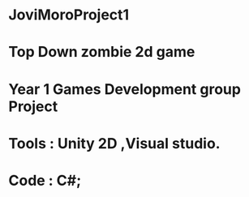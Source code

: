 # JoviMoroProject1
# Top Down zombie 2d game 
# Year 1 Games Development group Project
# Tools : Unity 2D ,Visual studio.
# Code : C#;
